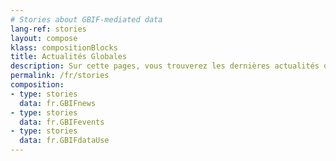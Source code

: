 ```yaml
---
# Stories about GBIF-mediated data
lang-ref: stories
layout: compose
klass: compositionBlocks
title: Actualités Globales
description: Sur cette pages, vous trouverez les dernières actualités de GBIF.org.
permalink: /fr/stories
composition:
- type: stories
  data: fr.GBIFnews
- type: stories
  data: fr.GBIFevents
- type: stories
  data: fr.GBIFdataUse
---
```

